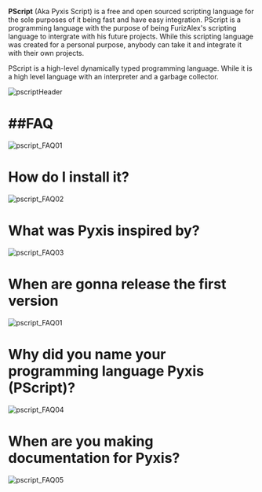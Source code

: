 **PScript** (Aka Pyxis Script) is a free and open sourced scripting language for the sole purposes of it being fast and have easy integration. PScript is a programming language with the purpose
of being FurizAlex's scripting language to intergrate with his future projects. While this scripting language was created for a personal purpose, anybody can take it and integrate it with
their own projects.

PScript is a high-level dynamically typed programming language. While it is a high level language with an interpreter and a garbage collector.

![pscriptHeader](https://github.com/user-attachments/assets/5f47cf15-e456-4e57-a084-8891c100f871)

##FAQ
================
![pscript_FAQ01](https://github.com/user-attachments/assets/62cdd0e9-6caa-4a42-8f99-349e44bcf07d)

How do I install it?
====================
![pscript_FAQ02](https://github.com/user-attachments/assets/50878509-520f-446b-90e7-2cd525e6e02e)

What was Pyxis inspired by?
============================
![pscript_FAQ03](https://github.com/user-attachments/assets/2c995b7f-3bdf-4a27-b043-1be9fe82074b)

When are gonna release the first version
========================================
![pscript_FAQ01](https://github.com/user-attachments/assets/b4a41078-78c6-4927-8ec7-f5fe2c5e6340)

Why did you name your programming language Pyxis (PScript)?
===================================================
![pscript_FAQ04](https://github.com/user-attachments/assets/b9f61e4a-b4f4-4554-920f-5c338287a41e)

When are you making documentation for Pyxis?
==============================================
![pscript_FAQ05](https://github.com/user-attachments/assets/9f128f59-b755-483e-97d2-9b0f7a52d49a)
